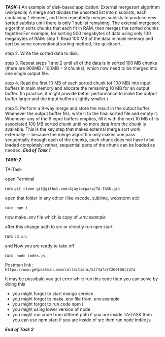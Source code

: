 ***TASK-1***
An example of disk-based application: External mergesort algorithm (wikipedia)
A merge sort divides the unsorted list into n sublists, each containing 1 element, and then repeatedly merges sublists to produce new sorted sublists until there is only 1 sublist remaining.
The external mergesort algorithm sorts chunks that each fit in RAM, then merges the sorted chunks together.For example, for sorting 900 megabytes of data using only 100 megabytes of RAM:
step 1: Read 100 MB of the data in main memory and sort by some conventional sorting method, like quicksort.

step 2. Write the sorted data to disk.

step 3. Repeat steps 1 and 2 until all of the data is in sorted 100 MB chunks (there are 900MB / 100MB = 9 chunks), which now need to be merged into one single output file.

step 4. Read the first 10 MB of each sorted chunk (of 100 MB) into input buffers in main memory and allocate the remaining 10 MB for an output buffer. (In practice, it might provide better performance to make the output buffer larger and the input buffers slightly smaller.)

step 5. Perform a 9-way merge and store the result in the output buffer. Whenever the output buffer fills, write it to the final sorted file and empty it. Whenever any of the 9 input buffers empties, fill it with the next 10 MB of its associated 100 MB sorted chunk until no more data from the chunk is available. This is the key step that makes external merge sort work externally -- because the merge algorithm only makes one pass sequentially through each of the chunks, each chunk does not have to be loaded completely; rather, sequential parts of the chunk can be loaded as needed.
***End of Task 1***

***TASK-2***

TA-Task

open Terminal

run:
``` git clone git@github.com:Ajaytarpara/TA-TASK.git ```

open that folder in any editor (like vscode, sublime, webstorm etc)

run: 
 ``` npm i```

now make *.env* file which is copy of *.env.example*

after this change path to src or directly run npm start

run:
``` cd src ```

and Now you are ready to take off

run:
``` node index.js```

Postman link : ```https://www.getpostman.com/collections/5374afa7f26ef50c237a```


It may be possibale you get error while run this code then you can solve by doing this
- you might forgot to start mongo service
- you might forgot to make .env file from .env.example
- you might forgot to run code npm i
- you might using lower version of node
- you might run code from differnt path if you are inside TA-TASK then you can use npm start if you are inside of src then run node index.js

***End of Task 2***
